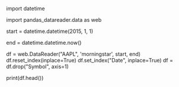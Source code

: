 import datetime

import pandas_datareader.data as web

start = datetime.datetime(2015, 1, 1)

end = datetime.datetime.now()

df = web.DataReader("AAPL", 'morningstar', start, end)
df.reset_index(inplace=True)
df.set_index("Date", inplace=True)
df = df.drop("Symbol", axis=1)

print(df.head())
